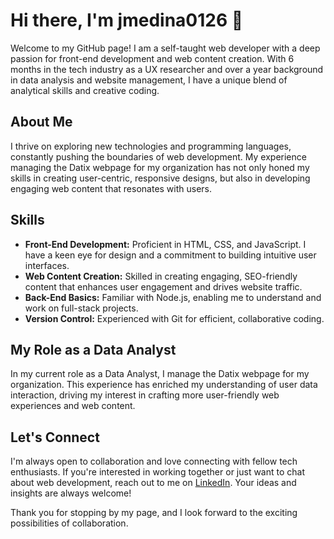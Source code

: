 # Hi there, I'm jmedina0126 👋

Welcome to my GitHub page! I am a self-taught web developer with a deep passion for front-end development and web content creation. With 6 months in the tech industry as a UX researcher and over a year background in data analysis and website management, I have a unique blend of analytical skills and creative coding.

## About Me

I thrive on exploring new technologies and programming languages, constantly pushing the boundaries of web development. My experience managing the Datix webpage for my organization has not only honed my skills in creating user-centric, responsive designs, but also in developing engaging web content that resonates with users.

## Skills

- **Front-End Development:** Proficient in HTML, CSS, and JavaScript. I have a keen eye for design and a commitment to building intuitive user interfaces.
- **Web Content Creation:** Skilled in creating engaging, SEO-friendly content that enhances user engagement and drives website traffic.
- **Back-End Basics:** Familiar with Node.js, enabling me to understand and work on full-stack projects.
- **Version Control:** Experienced with Git for efficient, collaborative coding.

## My Role as a Data Analyst

In my current role as a Data Analyst, I manage the Datix webpage for my organization. This experience has enriched my understanding of user data interaction, driving my interest in crafting more user-friendly web experiences and web content.

## Let's Connect

I'm always open to collaboration and love connecting with fellow tech enthusiasts. If you're interested in working together or just want to chat about web development, reach out to me on [LinkedIn](https://www.linkedin.com/in/jemar-medina/). Your ideas and insights are always welcome!

Thank you for stopping by my page, and I look forward to the exciting possibilities of collaboration.
